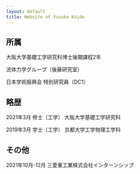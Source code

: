 ```yaml
---
layout: default
title: Website of Yusuke Koide 
---
```

## 所属
大阪大学基礎工学研究科博士後期課程2年

流体力学グループ（後藤研究室）

日本学術振興会 特別研究員（DC1）

## 略歴
2021年3月 修士（工学） 大阪大学基礎工学研究科

2019年3月 学士（工学） 京都大学工学物理工学科

## その他
2021年10月-12月 三菱重工業株式会社インターンシップ